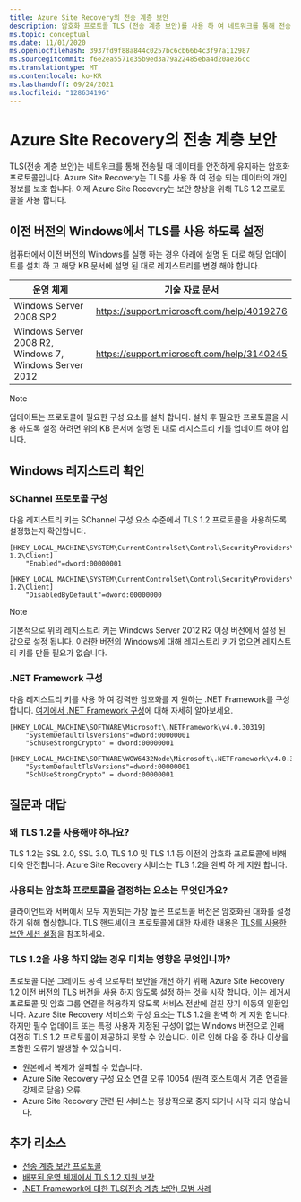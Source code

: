 ```yaml
---
title: Azure Site Recovery의 전송 계층 보안
description: 암호화 프로토콜 TLS (전송 계층 보안)를 사용 하 여 네트워크를 통해 전송 될 때 데이터를 안전 하 게 유지 하도록 Azure Site Recovery 하는 방법에 대해 알아봅니다.
ms.topic: conceptual
ms.date: 11/01/2020
ms.openlocfilehash: 3937fd9f88a844c0257bc6cb66b4c3f97a112987
ms.sourcegitcommit: f6e2ea5571e35b9ed3a79a22485eba4d20ae36cc
ms.translationtype: MT
ms.contentlocale: ko-KR
ms.lasthandoff: 09/24/2021
ms.locfileid: "128634196"
---
```

# <a name="transport-layer-security-in-azure-site-recovery"></a>Azure Site Recovery의 전송 계층 보안

TLS(전송 계층 보안)는 네트워크를 통해 전송될 때 데이터를 안전하게 유지하는 암호화 프로토콜입니다. Azure Site Recovery는 TLS를 사용 하 여 전송 되는 데이터의 개인 정보를 보호 합니다. 이제 Azure Site Recovery는 보안 향상을 위해 TLS 1.2 프로토콜을 사용 합니다.

## <a name="enable-tls-on-older-versions-of-windows"></a>이전 버전의 Windows에서 TLS를 사용 하도록 설정

컴퓨터에서 이전 버전의 Windows를 실행 하는 경우 아래에 설명 된 대로 해당 업데이트를 설치 하 고 해당 KB 문서에 설명 된 대로 레지스트리를 변경 해야 합니다.

|운영 체제  |기술 자료 문서 |
|---------|---------|
|Windows Server 2008 SP2   |   <https://support.microsoft.com/help/4019276>      |
|Windows Server 2008 R2, Windows 7, Windows Server 2012   | <https://support.microsoft.com/help/3140245>         |

>[!NOTE]
>업데이트는 프로토콜에 필요한 구성 요소를 설치 합니다. 설치 후 필요한 프로토콜을 사용 하도록 설정 하려면 위의 KB 문서에 설명 된 대로 레지스트리 키를 업데이트 해야 합니다.

## <a name="verify-windows-registry"></a>Windows 레지스트리 확인

### <a name="configure-schannel-protocols"></a>SChannel 프로토콜 구성

다음 레지스트리 키는 SChannel 구성 요소 수준에서 TLS 1.2 프로토콜을 사용하도록 설정했는지 확인합니다.

```reg
[HKEY_LOCAL_MACHINE\SYSTEM\CurrentControlSet\Control\SecurityProviders\SCHANNEL\Protocols\TLS 1.2\Client]
    "Enabled"=dword:00000001

[HKEY_LOCAL_MACHINE\SYSTEM\CurrentControlSet\Control\SecurityProviders\SCHANNEL\Protocols\TLS 1.2\Client]
    "DisabledByDefault"=dword:00000000
```

>[!NOTE]
>기본적으로 위의 레지스트리 키는 Windows Server 2012 R2 이상 버전에서 설정 된 값으로 설정 됩니다. 이러한 버전의 Windows에 대해 레지스트리 키가 없으면 레지스트리 키를 만들 필요가 없습니다.

### <a name="configure-net-framework"></a>.NET Framework 구성

다음 레지스트리 키를 사용 하 여 강력한 암호화를 지 원하는 .NET Framework를 구성 합니다. [여기에서 .NET Framework 구성](/dotnet/framework/network-programming/tls#configuring-schannel-protocols-in-the-windows-registry)에 대해 자세히 알아보세요.

```reg
[HKEY_LOCAL_MACHINE\SOFTWARE\Microsoft\.NETFramework\v4.0.30319]
    "SystemDefaultTlsVersions"=dword:00000001
    "SchUseStrongCrypto" = dword:00000001

[HKEY_LOCAL_MACHINE\SOFTWARE\WOW6432Node\Microsoft\.NETFramework\v4.0.30319]
    "SystemDefaultTlsVersions"=dword:00000001
    "SchUseStrongCrypto" = dword:00000001
```

## <a name="frequently-asked-questions"></a>질문과 대답

### <a name="why-enable-tls-12"></a>왜 TLS 1.2를 사용해야 하나요?

TLS 1.2는 SSL 2.0, SSL 3.0, TLS 1.0 및 TLS 1.1 등 이전의 암호화 프로토콜에 비해 더욱 안전합니다. Azure Site Recovery 서비스는 TLS 1.2을 완벽 하 게 지원 합니다.

### <a name="what-determines-the-encryption-protocol-used"></a>사용되는 암호화 프로토콜을 결정하는 요소는 무엇인가요?

클라이언트와 서버에서 모두 지원되는 가장 높은 프로토콜 버전은 암호화된 대화를 설정하기 위해 협상합니다. TLS 핸드셰이크 프로토콜에 대한 자세한 내용은 [TLS를 사용한 보안 세션 설정](/windows/win32/secauthn/tls-handshake-protocol#establishing-a-secure-session-by-using-tls)을 참조하세요.

### <a name="what-is-the-impact-if-tls-12-is-not-enabled"></a>TLS 1.2을 사용 하지 않는 경우 미치는 영향은 무엇입니까?

프로토콜 다운 그레이드 공격 으로부터 보안을 개선 하기 위해 Azure Site Recovery 1.2 이전 버전의 TLS 버전을 사용 하지 않도록 설정 하는 것을 시작 합니다. 이는 레거시 프로토콜 및 암호 그룹 연결을 허용하지 않도록 서비스 전반에 걸친 장기 이동의 일환입니다. Azure Site Recovery 서비스와 구성 요소는 TLS 1.2을 완벽 하 게 지원 합니다. 하지만 필수 업데이트 또는 특정 사용자 지정된 구성이 없는 Windows 버전으로 인해 여전히 TLS 1.2 프로토콜이 제공하지 못할 수 있습니다. 이로 인해 다음 중 하나 이상을 포함한 오류가 발생할 수 있습니다.

- 원본에서 복제가 실패할 수 있습니다.
- Azure Site Recovery 구성 요소 연결 오류 10054 (원격 호스트에서 기존 연결을 강제로 닫음) 오류.
- Azure Site Recovery 관련 된 서비스는 정상적으로 중지 되거나 시작 되지 않습니다.

## <a name="additional-resources"></a>추가 리소스

- [전송 계층 보안 프로토콜](/windows/win32/secauthn/transport-layer-security-protocol)
- [배포된 운영 체제에서 TLS 1.2 지원 보장](/security/engineering/solving-tls1-problem#ensuring-support-for-tls-12-across-deployed-operating-systems)
- [.NET Framework에 대한 TLS(전송 계층 보안) 모범 사례](/dotnet/framework/network-programming/tls)